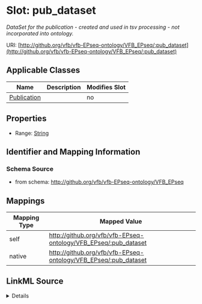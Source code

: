 

# Slot: pub_dataset


_DataSet for the publication - created and used in tsv processing - not incorporated into ontology._



URI: [http://github.org/vfb/vfb-EPseq-ontology/VFB_EPseq/:pub_dataset](http://github.org/vfb/vfb-EPseq-ontology/VFB_EPseq/:pub_dataset)



<!-- no inheritance hierarchy -->





## Applicable Classes

| Name | Description | Modifies Slot |
| --- | --- | --- |
| [Publication](Publication.md) |  |  no  |







## Properties

* Range: [String](String.md)





## Identifier and Mapping Information







### Schema Source


* from schema: http://github.org/vfb/vfb-EPseq-ontology/VFB_EPseq




## Mappings

| Mapping Type | Mapped Value |
| ---  | ---  |
| self | http://github.org/vfb/vfb-EPseq-ontology/VFB_EPseq/:pub_dataset |
| native | http://github.org/vfb/vfb-EPseq-ontology/VFB_EPseq/:pub_dataset |




## LinkML Source

<details>
```yaml
name: pub_dataset
description: DataSet for the publication - created and used in tsv processing - not
  incorporated into ontology.
from_schema: http://github.org/vfb/vfb-EPseq-ontology/VFB_EPseq
rank: 1000
alias: pub_dataset
owner: Publication
domain_of:
- Publication
range: string

```
</details>